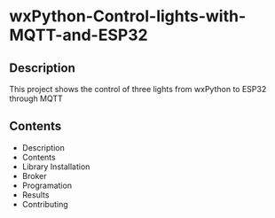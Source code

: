 # wxPython-Control-lights-with-MQTT-and-ESP32

 ## Description

This project shows the control of three lights from wxPython to ESP32 through MQTT

## Contents

- Description
- Contents
- Library Installation
- Broker
- Programation
- Results
- Contributing


